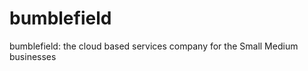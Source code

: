 bumblefield
===========

bumblefield: the cloud based services company for the Small Medium businesses
